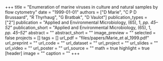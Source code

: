 +++
title = "Enumeration of marine viruses in culture and natural samples by flow cytometry"
date = "1999-01-01"
authors = ["D Marie", "C P D Brussaard", "R Thyrhaug", "G Bratbak", "D Vaulot"]
publication_types = ["2"]
publication = "Applied and Environmental Microbiology, (65), 1, _pp. 45–52_"
publication_short = "Applied and Environmental Microbiology, (65), 1, _pp. 45–52_"
abstract = ""
abstract_short = ""
image_preview = ""
selected = false
projects = []
tags = []
url_pdf = "files/papers/Marie_et al_1999.pdf"
url_preprint = ""
url_code = ""
url_dataset = ""
url_project = ""
url_slides = ""
url_video = ""
url_poster = ""
url_source = ""
math = true
highlight = true
[header]
image = ""
caption = ""
+++
